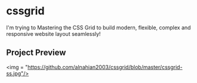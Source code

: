 # cssgrid
I'm trying to Mastering the CSS Grid to build modern, flexible, complex and responsive website layout seamlessly!

## Project Preview
<img = "https://github.com/alnahian2003/cssgrid/blob/master/cssgrid-ss.jpg"/>
